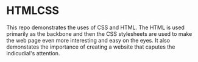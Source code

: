 # HTMLCSS
This repo demonstrates the uses of CSS and HTML. The HTML is used primarily as the backbone and then the CSS stylesheets are used to make the web page even more interesting and easy on the eyes. It also demonstates the importance of creating a website that caputes the indicudial's attention. 
